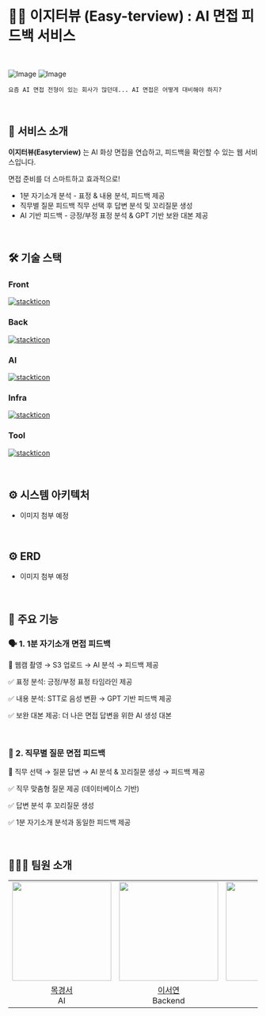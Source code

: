 # 👩‍💻 이지터뷰 (Easy-terview) : AI 면접 피드백 서비스

<br>

![Image](https://github.com/user-attachments/assets/ed999474-8efd-4bee-9702-b871bf2465e1)
![Image](https://github.com/user-attachments/assets/6bb1e2cf-6825-47a7-93f5-724178db33a1)

```
요즘 AI 면접 전형이 있는 회사가 많던데... AI 면접은 어떻게 대비해야 하지?
```
<br>

## 🚀 서비스 소개
**이지터뷰(Easyterview)** 는 AI 화상 면접을 연습하고, 피드백을 확인할 수 있는 웹 서비스입니다.

면접 준비를 더 스마트하고 효과적으로!

- 1분 자기소개 분석 - 표정 & 내용 분석, 피드백 제공
- 직무별 질문 피드백 직무 선택 후 답변 분석 및 꼬리질문 생성 
- AI 기반 피드백 - 긍정/부정 표정 분석 & GPT 기반 보완 대본 제공

<br>

## 🛠️ 기술 스택
### Front
[![stackticon](https://firebasestorage.googleapis.com/v0/b/stackticon-81399.appspot.com/o/images%2F1742037726537?alt=media&token=60a3f731-cc5d-422b-a815-6cd1b24c65e8)](https://github.com/msdio/stackticon)


### Back
[![stackticon](https://firebasestorage.googleapis.com/v0/b/stackticon-81399.appspot.com/o/images%2F1742036996825?alt=media&token=4c637b03-4d71-4eb9-bd48-d0a2f6ed1950)](https://github.com/msdio/stackticon)

### AI
[![stackticon](https://firebasestorage.googleapis.com/v0/b/stackticon-81399.appspot.com/o/images%2F1742036978913?alt=media&token=0643a128-d9d7-4b31-9588-66c41b7ff518)](https://github.com/msdio/stackticon)

### Infra
[![stackticon](https://firebasestorage.googleapis.com/v0/b/stackticon-81399.appspot.com/o/images%2F1742038272963?alt=media&token=ec337702-c4e4-4ee2-a35d-e233a65b618e)](https://github.com/msdio/stackticon)

### Tool
[![stackticon](https://firebasestorage.googleapis.com/v0/b/stackticon-81399.appspot.com/o/images%2F1742037918234?alt=media&token=e922f35e-1026-452e-8fea-760cb27c08eb)](https://github.com/msdio/stackticon)


<br>

## ⚙️ 시스템 아키텍처 

- 이미지 첨부 예정

<br>

## ⚙️ ERD

- 이미지 첨부 예정 

<br>

## 🎯 주요 기능
### 🗣 1. 1분 자기소개 면접 피드백
📌 웹캠 촬영 → S3 업로드 → AI 분석 → 피드백 제공 

✅ 표정 분석: 긍정/부정 표정 타임라인 제공

✅ 내용 분석: STT로 음성 변환 → GPT 기반 피드백 제공

✅ 보완 대본 제공: 더 나은 면접 답변을 위한 AI 생성 대본

</br>

### 💼 2. 직무별 질문 면접 피드백
📌 직무 선택 → 질문 답변 → AI 분석 & 꼬리질문 생성 → 피드백 제공

✅ 직무 맞춤형 질문 제공 (데이터베이스 기반)

✅ 답변 분석 후 꼬리질문 생성

✅ 1분 자기소개 분석과 동일한 피드백 제공

<br>

## 👨‍👧‍👧 팀원 소개 
<table align = "center">
  <tr align = "center">
    <td><a href="https://github.com/kyeongse0"><img src="https://github.com/kyeongse0.png" width=200></a></td>
    <td><a href="https://github.com/tichall"><img src="https://github.com/tichall.png" width=200></a></td>
    <td><a href="https://github.com/Jiwon-0326"><img src="https://github.com/Jiwon-0326.png" width=200></a></td>
  </tr>
  <tr align = "center">
    <td><a href="https://github.com/kyeongse0">목경서</a> <br> AI</td>
    <td><a href = "https://github.com/tichall">이서연</a> <br> Backend</td>
    <td><a href="https://github.com/Jiwon-0326">황지원</a> <br> Frontend</td>
  </tr>

</table>
<br>
